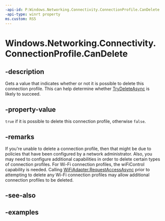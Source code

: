```yaml
---
-api-id: P:Windows.Networking.Connectivity.ConnectionProfile.CanDelete
-api-type: winrt property
ms.custom: RS5
---
```


<!-- Property syntax.
public bool CanDelete { get; }
-->

# Windows.Networking.Connectivity.ConnectionProfile.CanDelete

## -description
Gets a value that indicates whether or not it is possible to delete this connection profile. This can help determine whether [TryDeleteAsync](connectionprofile_trydeleteasync_41251962.md) is likely to succeed.

## -property-value
`true` if it is possible to delete this connection profile, otherwise `false`.

## -remarks
If you're unable to delete a connection profile, then that might be due to policies that have been configured by a network administrator. Also, you may need to configure additional capabilities in order to delete certain types of connection profiles. For Wi-Fi connection profiles, the wiFiControl capability is needed. Calling [WiFiAdapter.RequestAccessAsync](../windows.devices.wifi/wifiadapter_requestaccessasync_380675631.md) prior to attempting to delete any Wi-Fi connection profiles may allow additional connection profiles to be deleted.

## -see-also

## -examples

